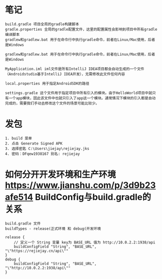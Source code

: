 # 笔记

    build.gradle 项目全局的gradle构建脚本 
    gradle.properties 全局的gradle配置文件，这里的配置属性会影响到项目中所有gradle编译脚本 
    gradlew和gradlew.bat 用于在命令行中执行gradle命令，前者在Linux/Mac使用，后者是Windows 

    gradlew和gradlew.bat 用于在命令行中执行gradle命令，前者在Linux/Mac使用，后者是Windows 

    MyApplication.iml iml文件是所有IntelliJ IDEA项目都会自动生成的一个文件（Androidstudio基于IntelliJ IDEA开发），无需修改此文件任何内容 

    local.properties 用于指定AndroidSDK的路径 

    settings.gradle 这个文件用于指定项目中所有引入的模块。由于HelloWorld项目中就只有一个app模块，因此该文件中也就只引入了app这一个模块。通常情况下模块的引入都是自动完成的，需要我们手动去修改这个文件的场景可能比较少。

# 发包
    1. build 菜单
    2. 点击 Generate Signed APK
    3. 选择密匙 C:\Users\jiejay\rejiejay.jks
    4. 密码：DFqew1938167 别名: rejiejay

# 如何分开开发环境和生产环境 https://www.jianshu.com/p/3d9b23afe514 BuildConfig与build.gradle的关系
    build.gradle 文件
    buildTypes - release(正式环境 和 debug(开发环境
    
    release {
        // 定义一个 String 变量 key为 BASE_URL 值为 http://10.0.2.2:1938/api
        buildConfigField "String", "BASE_URL", "\"https://rejiejay.cn/api\""
    }
    debug {
        buildConfigField "String", "BASE_URL", "\"http://10.0.2.2:1938/api\""
    }
